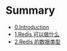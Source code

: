 # Summary

* [0.Introduction](README.md)
* [1.Redis 可以做什么](what-could-redis-do.md)
* [2.Redis 的数据类型](structures-of-redis.md)

